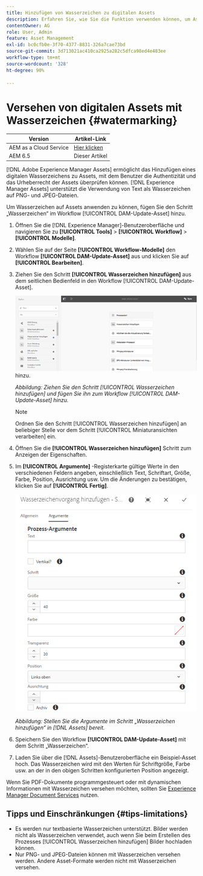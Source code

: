 ```yaml
---
title: Hinzufügen von Wasserzeichen zu digitalen Assets
description: Erfahren Sie, wie Sie die Funktion verwenden können, um Assets digitale Wasserzeichen hinzuzufügen.
contentOwner: AG
role: User, Admin
feature: Asset Management
exl-id: bc0cfb0e-3f70-4377-8831-326a7cae73bd
source-git-commit: 3d713021ac410ca2925a282c5dfca98ed4e483ee
workflow-type: tm+mt
source-wordcount: '328'
ht-degree: 90%

---
```


# Versehen von digitalen Assets mit Wasserzeichen {#watermarking}

| Version | Artikel-Link |
| -------- | ---------------------------- |
| AEM as a Cloud Service | [Hier klicken](https://experienceleague.adobe.com/docs/experience-manager-cloud-service/content/assets/manage/watermark-assets.html?lang=de) |
| AEM 6.5 | Dieser Artikel |

[!DNL Adobe Experience Manager Assets] ermöglicht das Hinzufügen eines digitalen Wasserzeichens zu Assets, mit dem Benutzer die Authentizität und das Urheberrecht der Assets überprüfen können. [!DNL Experience Manager Assets] unterstützt die Verwendung von Text als Wasserzeichen auf PNG- und JPEG-Dateien.

Um Wasserzeichen auf Assets anwenden zu können, fügen Sie den Schritt „Wasserzeichen“ im Workflow [!UICONTROL DAM-Update-Asset] hinzu.

1. Öffnen Sie die [!DNL Experience Manager]-Benutzeroberfläche und navigieren Sie zu **[!UICONTROL Tools]** > **[!UICONTROL Workflow]** > **[!UICONTROL Modelle]**.
1. Wählen Sie auf der Seite **[!UICONTROL Workflow-Modelle]** den Workflow **[!UICONTROL DAM-Update-Asset]** aus und klicken Sie auf **[!UICONTROL Bearbeiten]**.

1. Ziehen Sie den Schritt **[!UICONTROL Wasserzeichen hinzufügen]** aus dem seitlichen Bedienfeld in den Workflow [!UICONTROL DAM-Update-Asset].

   ![Fügen Sie den Schritt [!UICONTROL Wasserzeichen hinzufügen] durch Ziehen zum Workflow [!UICONTROL DAM-Update-Asset] ](assets/add_watermark_step_aem_assets.png) hinzu.

   *Abbildung: Ziehen Sie den Schritt [!UICONTROL Wasserzeichen hinzufügen] und fügen Sie ihn zum Workflow [!UICONTROL DAM-Update-Asset] hinzu.*

   >[!NOTE]
   >
   >Ordnen Sie den Schritt [!UICONTROL Wasserzeichen hinzufügen] an beliebiger Stelle vor dem Schritt [!UICONTROL Miniaturansichten verarbeiten] ein.

1. Öffnen Sie die **[!UICONTROL Wasserzeichen hinzufügen]** Schritt zum Anzeigen der Eigenschaften.
1. Im **[!UICONTROL Argumente]** -Registerkarte gültige Werte in den verschiedenen Feldern angeben, einschließlich Text, Schriftart, Größe, Farbe, Position, Ausrichtung usw. Um die Änderungen zu bestätigen, klicken Sie auf **[!UICONTROL Fertig]**.

   ![Bereitstellen der Argumente im Schritt „Wasserzeichen hinzufügen“ in [!DNL Assets]](assets/arguments_add_watermark_aem_assets.png)

   *Abbildung: Stellen Sie die Argumente im Schritt „Wasserzeichen hinzufügen“ in [!DNL Assets] bereit.*

1. Speichern Sie den Workflow **[!UICONTROL DAM-Update-Asset]** mit dem Schritt „Wasserzeichen“.
1. Laden Sie über die [!DNL Assets]-Benutzeroberfläche ein Beispiel-Asset hoch. Das Wasserzeichen wird mit den Werten für Schriftgröße, Farbe usw. an der in den obigen Schritten konfigurierten Position angezeigt.

Wenn Sie PDF-Dokumente programmgesteuert oder mit dynamischen Informationen mit Wasserzeichen versehen möchten, sollten Sie [Experience Manager Document Services](/help/forms/using/overview-aem-document-services.md) nutzen.

## Tipps und Einschränkungen {#tips-limitations}

* Es werden nur textbasierte Wasserzeichen unterstützt. Bilder werden nicht als Wasserzeichen verwendet, auch wenn Sie beim Erstellen des Prozesses [!UICONTROL Wasserzeichen hinzufügen] Bilder hochladen können.
* Nur PNG- und JPEG-Dateien können mit Wasserzeichen versehen werden. Andere Asset-Formate werden nicht mit Wasserzeichen versehen.
